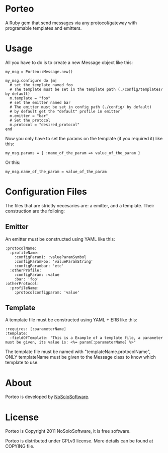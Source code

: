 # Porteo
A Ruby gem that send messages via any protocol/gateway with programable templates and emitters.

# Usage
All you have to do is to create a new Message object like this:

    my_msg = Porteo::Message.new()

    my_msg.configure do |m|
      # set the template named foo
      # The template must be set in the template path (./config/templates/ by default)
      m.template = "foo"
      # set the emitter named bar
      # The emitter must be set in config path (./config/ by default)
      # by default get the "default" profile in emitter
      m.emitter = "bar"
      # Set the protocol
      m.protocol = "desired_protocol"
    end

Now you only have to set the params on the template (if you required it) like this:

    my_msg.params = { :name_of_the_param => value_of_the_param }

Or this:
    
    my_msg.name_of_the_param = value_of_the_param

# Configuration Files
The files that are strictly necesaries are: a emitter, and a template. Their construction are the folloing:

## Emitter
An emitter must be constructed using YAML like this:

    :protocolName:
      :profileName:
        :configParam1: :valueParamSymbol
        :configParamFoo: 'valueParamString'
        :configParambar: 'etc'
      :otherProfile:
        :configParam: :value
        :bar: 'foo'
    :otherProtocol:
      :profileName:
        :protocolconfigparam: 'value'

## Template
A template file must be constructed using YAML + ERB like this:

    :requires: [:parameterName]
    :template:
      :fieldOfTemplate: "This is a Example of a template file, a parameter must be given, its value is: <%= param[:parameterName] %>"

The template file must be named with "templateName.protocolName", ONLY templateName must be given to the Message class to know which template to use.

# About
Porteo is developed by [NoSoloSoftware](http://nosolosoftware.biz).

# License
Porteo is Copyright 2011 NoSoloSoftware, it is free software.

Porteo is distributed under GPLv3 license. More details can be found at COPYING file.

